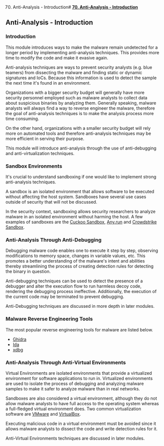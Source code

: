 70. Anti-Analysis - Introduction# [**70. Anti-Analysis - Introduction**](https://maldevacademy.com/modules/70)

## **Anti-Analysis - Introduction**

### **Introduction**

This module introduces ways to make the malware remain undetected for a longer period by implementing anti-analysis techniques. This provides more time to modify the code and make it evasive again.

Anti-analysis techniques are ways to prevent security analysts (e.g. blue teamers) from dissecting the malware and finding static or dynamic signatures and IoCs. Because this information is used to detect the sample the next time it's found in an environment.

Organizations with a bigger security budget will generally have more security personnel employed such as malware analysts to collect data about suspicious binaries by analyzing them. Generally speaking, malware analysts will always find a way to reverse engineer the malware, therefore the goal of anti-analysis techniques is to make the analysis process more time consuming.

On the other hand, organizations with a smaller security budget will rely more on automated tools and therefore anti-analysis techniques may be more efficient in serving their purpose.

This module will introduce anti-analysis through the use of anti-debugging and anti-virtualization techniques.

### **Sandbox Environments**

It's crucial to understand sandboxing if one would like to implement strong anti-analysis techniques.

A sandbox is an isolated environment that allows software to be executed without affecting the host system. Sandboxes have several use cases outside of security that will not be discussed.

In the security context, sandboxing allows security researchers to analyze malware in an isolated environment without harming the host. A few examples of sandboxes are the [Cuckoo Sandbox](https://cuckoosandbox.org/), [Any.run](https://any.run/) and [Crowdstrike Sandbox](https://www.crowdstrike.com/products/threat-intelligence/falcon-sandbox-malware-analysis/).

### **Anti-Analysis Through Anti-Debugging**

Debugging malware code enables one to execute it step by step, observing modifications to memory space, changes in variable values, etc. This promotes a better understanding of the malware's intent and abilities thereby streamlining the process of creating detection rules for detecting the binary in question.

Anti-debugging techniques can be used to detect the presence of a debugger and alter the execution flow to run harmless decoy code, rendering the debugging process ineffective. Additionally, the execution of the current code may be terminated to prevent debugging.

Anti-Debugging techniques are discussed in more depth in later modules.

### **Malware Reverse Engineering Tools**

The most popular reverse engineering tools for malware are listed below.

* [Ghidra](https://ghidra-sre.org/)
* [Ida](https://www.hex-rays.com/ida-pro/ida-debugger/)
* [xdbg](https://x64dbg.com/)

### **Anti-Analysis Through Anti-Virtual Environments**

Virtual Environments are isolated environments that provide a virtualized environment for software applications to run in. Virtualized environments are used to isolate the process of debugging and analyzing malware samples to make it safer to analyze malware than in real networks.

Sandboxes are also considered a virtual environment, although they do not allow malware analysts to have full access to the operating system whereas a full-fledged virtual environment does. Two common virtualization software are [VMware](https://www.vmware.com/) and [VirtualBox](https://www.virtualbox.org/).

Executing malicious code in a virtual environment must be avoided since it allows malware analysts to dissect the code and write detection rules for it.

Anti-Virtual Environments techniques are discussed in later modules.

